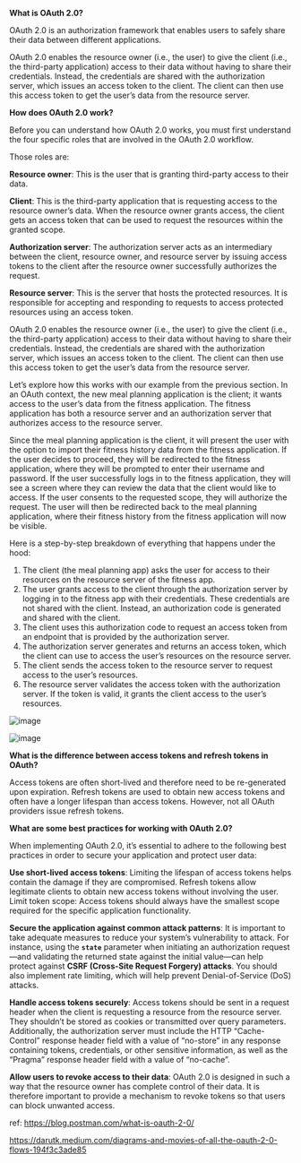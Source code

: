**What is OAuth 2.0?**

OAuth 2.0 is an authorization framework that enables users to safely share their data between different 
applications.

OAuth 2.0 enables the resource owner (i.e., the user) to give the client (i.e., the third-party application) access
to their data without having to share their credentials. Instead, the credentials are shared with the authorization
server, which issues an access token to the client. The client can then use this access token to get the user’s
data from the resource server.

**How does OAuth 2.0 work?**

Before you can understand how OAuth 2.0 works, you must first understand the four specific roles that are involved 
in the OAuth 2.0 workflow. 

Those roles are:

**Resource owner**: This is the user that is granting third-party access to their data.

**Client**: This is the third-party application that is requesting access to the resource owner’s data. 
When the resource owner grants access, the client gets an access token that can be used to request the resources
within the granted scope.

**Authorization server**: The authorization server acts as an intermediary between the client, resource owner, 
and resource server by issuing access tokens to the client after the resource owner successfully authorizes the 
request.

**Resource server**: This is the server that hosts the protected resources. It is responsible for accepting and 
responding to requests to access protected resources using an access token.

OAuth 2.0 enables the resource owner (i.e., the user) to give the client (i.e., the third-party application) access
to their data without having to share their credentials. Instead, the credentials are shared with the authorization
server, which issues an access token to the client. The client can then use this access token to get the user’s
data from the resource server.


Let’s explore how this works with our example from the previous section. In an OAuth context, the new meal planning
application is the client; it wants access to the user’s data from the fitness application. The fitness application
has both a resource server and an authorization server that authorizes access to the resource server.

Since the meal planning application is the client, it will present the user with the option to import their fitness
history data from the fitness application. If the user decides to proceed, they will be redirected to the fitness application, where they will be prompted to enter their username and password. If the user successfully logs in to the fitness application, they will see a screen where they can review the data that the client would like to access. If the user consents to the requested scope, they will authorize the request. The user will then be redirected back to the meal planning application, where their fitness history from the fitness application will now be visible.

Here is a step-by-step breakdown of everything that happens under the hood:

1. The client (the meal planning app) asks the user for access to their resources on the resource server of the fitness app.
2. The user grants access to the client through the authorization server by logging in to the fitness app with their credentials. These credentials are not shared with the client. Instead, an authorization code is generated and shared with the client.
3. The client uses this authorization code to request an access token from an endpoint that is provided by the authorization server.
4. The authorization server generates and returns an access token, which the client can use to access the user’s resources on the resource server.
5. The client sends the access token to the resource server to request access to the user’s resources.
6. The resource server validates the access token with the authorization server. If the token is valid, it grants the client access to the user’s resources.


![image](https://github.com/user-attachments/assets/2806aa85-7391-4008-afaf-84dc0f870ef8)


![image](https://github.com/user-attachments/assets/342ea21e-5ea5-44e7-9c56-5ab80b948161)


**What is the difference between access tokens and refresh tokens in OAuth?**

Access tokens are often short-lived and therefore need to be re-generated upon expiration. Refresh tokens are used to obtain new access tokens and often have a longer lifespan than access tokens. However, not all OAuth providers issue refresh tokens.

**What are some best practices for working with OAuth 2.0?**

When implementing OAuth 2.0, it’s essential to adhere to the following best practices in order to secure your application and protect user data:


**Use short-lived access tokens**: Limiting the lifespan of access tokens helps contain the damage if they are compromised. Refresh tokens allow legitimate clients to obtain new access tokens without involving the user.
Limit token scope: Access tokens should always have the smallest scope required for the specific application functionality.

**Secure the application against common attack patterns**: It is important to take adequate measures to reduce your system’s vulnerability to attack. For instance, using the **`state`** parameter when initiating an authorization request—and validating the returned state against the initial value—can help protect against **CSRF (Cross-Site Request Forgery) attacks**. You should also implement rate limiting, which will help prevent Denial-of-Service (DoS) attacks.

**Handle access tokens securely**: Access tokens should be sent in a request header when the client is requesting a resource from the resource server. They shouldn’t be stored as cookies or transmitted over query parameters. Additionally, the authorization server must include the HTTP “Cache-Control” response header field with a value of “no-store” in any response containing tokens, credentials, or other sensitive information, as well as the “Pragma” response header field with a value of “no-cache”.

**Allow users to revoke access to their data**: OAuth 2.0 is designed in such a way that the resource owner has complete control of their data. It is therefore important to provide a mechanism to revoke tokens so that users can block unwanted access.



ref: 
https://blog.postman.com/what-is-oauth-2-0/

https://darutk.medium.com/diagrams-and-movies-of-all-the-oauth-2-0-flows-194f3c3ade85
